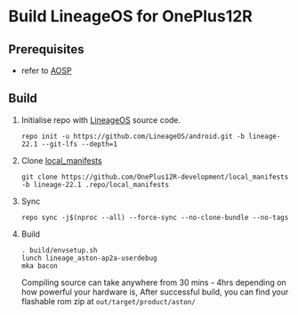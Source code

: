 # Build LineageOS for OnePlus12R

## Prerequisites
- refer to [AOSP](https://source.android.com/docs/setup/start/requirements)

## Build
1. Initialise repo with [LineageOS](https://github.com/LineageOS/android) source code.
    ```
    repo init -u https://github.com/LineageOS/android.git -b lineage-22.1 --git-lfs --depth=1
    ```

2. Clone [local_manifests](https://github.com/OnePlus12R-development/local_manifests)
    ```
    git clone https://github.com/OnePlus12R-development/local_manifests -b lineage-22.1 .repo/local_manifests
    ```

3. Sync
    ```
    repo sync -j$(nproc --all) --force-sync --no-clone-bundle --no-tags
    ```

4. Build
    ```
    . build/envsetup.sh
    lunch lineage_aston-ap2a-userdebug
    mka bacon
    ```
    Compiling source can take anywhere from 30 mins - 4hrs depending on how powerful your hardware is,
    After successful build, you can find your flashable rom zip at ```out/target/product/aston/```
